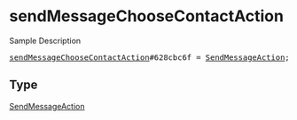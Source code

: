 # sendMessageChooseContactAction

Sample Description

<pre>
<a href="../constructor/sendMessageChooseContactAction.md">sendMessageChooseContactAction</a>#628cbc6f = <a href="../type/SendMessageAction.md">SendMessageAction</a>;</pre>

## Type

<a href="../type/SendMessageAction.md">SendMessageAction</a>
